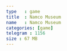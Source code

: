 ```yaml
---
type   : game
title  : Namco Museum
name   : Namco Museum
categories: [game]
telegram : 1156
size : 67 MB
---
```



